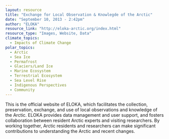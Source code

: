 ```yaml
---
layout: resource
title: "Exchange for Local Observation & Knowlegde of the Arctic"
date: "September 10, 2013 - 2:42pm"
author: "ELOKA"
resource_link: "http://eloka-arctic.org/index.html"
resource_type: "Images, Website, Data"
climate_topics:
  - Impacts of Climate Change
polar_topics:
  - Arctic
  - Sea Ice
  - Permafrost
  - Glaciers/Land Ice
  - Marine Ecosystem
  - Terrestrial Ecosystem
  - Sea Level Rise
  - Indigenous Perspectives
  - Community
---
```


This is the official website of ELOKA, which facilitates the collection, preservation, exchange, and use of local observations and knowledge of the Arctic. ELOKA provides data management and user support, and fosters collaboration between resident Arctic experts and visiting researchers. By working together, Arctic residents and researchers can make significant contributions to understanding the Arctic and recent changes.
